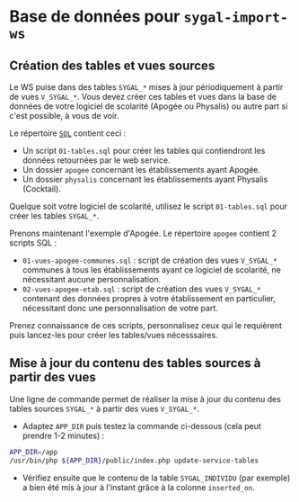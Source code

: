 Base de données pour `sygal-import-ws`
======================================

Création des tables et vues sources
-----------------------------------

Le WS puise dans des tables `SYGAL_*` mises à jour périodiquement à partir de vues `V_SYGAL_*`. Vous devez créer
ces tables et vues dans la base de données de votre logiciel de scolarité (Apogée ou Physalis) ou autre part si c'est
possible, à vous de voir.

Le répertoire [`SQL`](SQL) contient ceci :
  - Un script `01-tables.sql` pour créer les tables qui contiendront les données retournées par le web service.
  - Un dossier `apogee` concernant les établissements ayant Apogée.
  - Un dossier `physalis` concernant les établissements ayant Physalis (Cocktail).

Quelque soit votre logiciel de scolarité, utilisez le script `01-tables.sql` pour créer les tables `SYGAL_*`.

Prenons maintenant l'exemple d'Apogée. Le répertoire `apogee` contient 2 scripts SQL :
- `01-vues-apogee-communes.sql` : script de création des vues `V_SYGAL_*` communes à tous les établissements
  ayant ce logiciel de scolarité, ne nécessitant aucune personnalisation.
- `02-vues-apogee-etab.sql` : script de création des vues `V_SYGAL_*` contenant des données propres à votre
  établissement en particulier, nécessitant donc une personnalisation de votre part.

Prenez connaissance de ces scripts, personnalisez ceux qui le requièrent puis lancez-les pour créer les
tables/vues nécesssaires.


Mise à jour du contenu des tables sources à partir des vues
-----------------------------------------------------------

Une ligne de commande permet de réaliser la mise à jour du contenu des tables sources `SYGAL_*` à partir des vues
`V_SYGAL_*`.

- Adaptez `APP_DIR` puis testez la commande ci-dessous (cela peut prendre 1-2 minutes) :
```bash
APP_DIR=/app
/usr/bin/php ${APP_DIR}/public/index.php update-service-tables
```

- Vérifiez ensuite que le contenu de la table `SYGAL_INDIVIDU` (par exemple) a bien été mis à jour à l'instant
  grâce à la colonne `inserted_on`.
